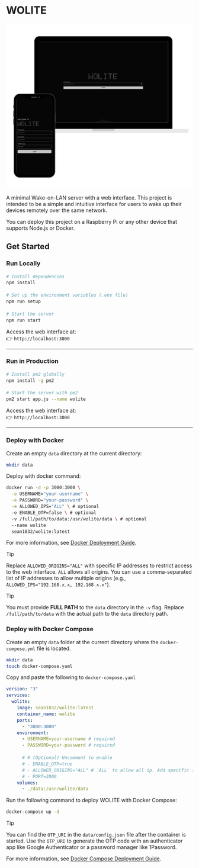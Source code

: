 # WOLITE

![MOCKUP](/docs/images/WOLITE_mockup.png)

A minimal Wake-on-LAN server with a web interface. This project is intended to be a simple and intuitive interface for users to wake up their devices remotely over the same network.

You can deploy this project on a Raspberry Pi or any other device that supports Node.js or Docker.

## Get Started

### Run Locally

```sh
# Install dependencies
npm install

# Set up the environment variables (.env file)
npm run setup

# Start the server
npm run start
```

Access the web interface at:  
👉 `http://localhost:3000`

---

### Run in Production

```sh
# Install pm2 globally
npm install -g pm2

# Start the server with pm2
pm2 start app.js --name wolite
```

Access the web interface at:  
👉 `http://localhost:3000`

---

### Deploy with Docker

Create an empty `data` directory at the current directory:

```sh
mkdir data
```

Deploy with docker command:

```sh
docker run -d -p 3000:3000 \
  -e USERNAME="your-username" \
  -e PASSWORD="your-password" \
  -e ALLOWED_IPS="ALL" \ # optional
  -e ENABLE_OTP=false \ # optional
  -v /full/path/to/data:/usr/wolite/data \ # optional
  --name wolite
  sean1832/wolite:latest
```

For more information, see [Docker Deployment Guide](/docs/deploy-with-docker.md).

> [!TIP]
> Replace `ALLOWED_ORIGINS="ALL"` with specific IP addresses to restrict access to the web interface. `ALL` allows all origins. You can use a comma-separated list of IP addresses to allow multiple origins (e.g., `ALLOWED_IPS="192.168.x.x, 192.168.x.x"`).

> [!TIP]
> You must provide **FULL PATH** to the `data` directory in the `-v` flag. Replace `/full/path/to/data` with the actual path to the `data` directory path.

### Deploy with Docker Compose

Create an empty `data` folder at the current directory where the `docker-compose.yml` file is located.

```sh
mkdir data
touch docker-compose.yaml
```

Copy and paste the following to `docker-compose.yaml`

```yaml
version: "3"
services:
  wolite:
    image: sean1832/wolite:latest
    container_name: wolite
    ports:
      - "3000:3000"
    environment:
      - USERNAME=your-username # required
      - PASSWORD=your-password # required

      # # (Optional) Uncomment to enable
      # - ENABLE_OTP=true
      # - ALLOWED_ORIGINS="ALL" # `ALL` to allow all ip. Add specific ip addresses to restrict access
      # - PORT=3000
    volumes:
      - ./data:/usr/wolite/data
```

Run the following command to deploy WOLITE with Docker Compose:

```sh
docker-compose up -d
```

> [!TIP]
> You can find the `OTP_URI` in the `data/config.json` file after the container is started. Use the `OTP_URI` to generate the OTP code with an authenticator app like Google Authenticator or a password manager like 1Password.

For more information, see [Docker Compose Deployment Guide](/docs/deploy-with-docker-compose.md).

